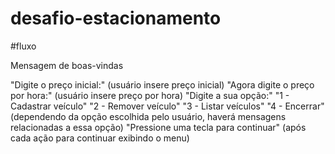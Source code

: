 # desafio-estacionamento
#fluxo

Mensagem de boas-vindas

"Digite o preço inicial:"
(usuário insere preço inicial)
"Agora digite o preço por hora:"
(usuário insere preço por hora)
"Digite a sua opção:"
"1 - Cadastrar veículo"
"2 - Remover veículo"
"3 - Listar veículos"
"4 - Encerrar"
(dependendo da opção escolhida pelo usuário, haverá mensagens relacionadas a essa opção)
"Pressione uma tecla para continuar" (após cada ação para continuar exibindo o menu)
